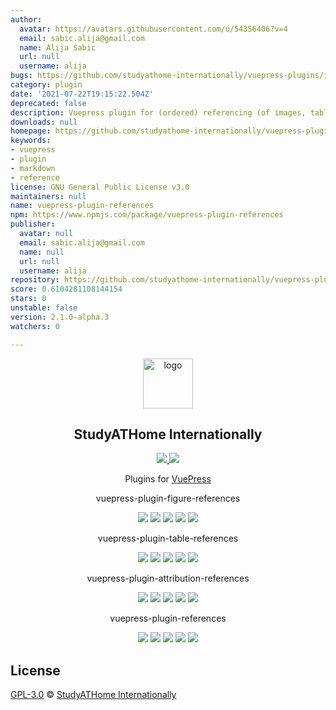 ```yaml
---
author:
  avatar: https://avatars.githubusercontent.com/u/54356406?v=4
  email: sabic.alija@gmail.com
  name: Alija Sabic
  url: null
  username: alija
bugs: https://github.com/studyathome-internationally/vuepress-plugins/issues
category: plugin
date: '2021-07-22T19:15:22.504Z'
deprecated: false
description: Vuepress plugin for (ordered) referencing (of images, tables, etc.).
downloads: null
homepage: https://github.com/studyathome-internationally/vuepress-plugins/tree/master/packages/vuepress-plugin-references
keywords:
- vuepress
- plugin
- markdown
- reference
license: GNU General Public License v3.0
maintainers: null
name: vuepress-plugin-references
npm: https://www.npmjs.com/package/vuepress-plugin-references
publisher:
  avatar: null
  email: sabic.alija@gmail.com
  name: null
  url: null
  username: alija
repository: https://github.com/studyathome-internationally/vuepress-plugins
score: 0.6104281108144154
stars: 0
unstable: false
version: 2.1.0-alpha.3
watchers: 0

---
```


<p align="center">
  <a href="https://hub.studyathome.technikum-wien.at/studyathome/about.html" target="_blank">
    <img width="80" src="https://hub.studyathome.technikum-wien.at/assets/img/logos/studyathome-noir.svg" alt="logo">
  </a>
</p>

<h2 align="center">
  StudyATHome Internationally
</h2>

<p align="center">

  <a href="https://github.com/studyathome-internationally/vuepress-plugins/commits" target="_blank">
    <img src="https://badgen.net/github/last-commit/studyathome-internationally/vuepress-plugins?icon=github">
  </a>
  
  <a href="https://github.com/studyathome-internationally/vuepress-plugins/blob/master/LICENSE" target="_blank">
    <img src="https://badgen.net/github/license/studyathome-internationally/vuepress-plugins">
  </a>
</p>

<p align="center">
  Plugins for <a href="https://github.com/vuejs/vuepress" target="_blank">VuePress</a>
</p>

<div>
  <p align="center">
    vuepress-plugin-figure-references
  </p>
  <p align="center">
    <img src="https://raw.githubusercontent.com/studyathome-internationally/vuepress-plugins/master/packages/vuepress-plugin-figure-references/coverage/badge-branches.svg">
    <img src="https://raw.githubusercontent.com/studyathome-internationally/vuepress-plugins/master/packages/vuepress-plugin-figure-references/coverage/badge-functions.svg">
    <img src="https://raw.githubusercontent.com/studyathome-internationally/vuepress-plugins/master/packages/vuepress-plugin-figure-references/coverage/badge-lines.svg">
    <img src="https://raw.githubusercontent.com/studyathome-internationally/vuepress-plugins/master/packages/vuepress-plugin-figure-references/coverage/badge-statements.svg">
    <a href="https://raw.githubusercontent.com/studyathome-internationally/vuepress-plugins/master/packages/vuepress-plugin-figure-references/LICENSE" target="_blank">
      <img src="https://badgen.net/github/license/studyathome-internationally/vuepress-plugins">
    </a>
  </p>
</div>

<div>
  <p align="center">
    vuepress-plugin-table-references
  </p>
  <p align="center">
    <img src="https://raw.githubusercontent.com/studyathome-internationally/vuepress-plugins/master/packages/vuepress-plugin-table-references/coverage/badge-branches.svg">
    <img src="https://raw.githubusercontent.com/studyathome-internationally/vuepress-plugins/master/packages/vuepress-plugin-table-references/coverage/badge-functions.svg">
    <img src="https://raw.githubusercontent.com/studyathome-internationally/vuepress-plugins/master/packages/vuepress-plugin-table-references/coverage/badge-lines.svg">
    <img src="https://raw.githubusercontent.com/studyathome-internationally/vuepress-plugins/master/packages/vuepress-plugin-table-references/coverage/badge-statements.svg">
    <a href="https://raw.githubusercontent.com/studyathome-internationally/vuepress-plugins/master/packages/vuepress-plugin-table-references/LICENSE" target="_blank">
      <img src="https://badgen.net/github/license/studyathome-internationally/vuepress-plugins">
    </a>
  </p>
</div>

<div>
  <p align="center">
    vuepress-plugin-attribution-references
  </p>
  <p align="center">
    <img src="https://raw.githubusercontent.com/studyathome-internationally/vuepress-plugins/master/packages/vuepress-plugin-attribution-references/coverage/badge-branches.svg">
    <img src="https://raw.githubusercontent.com/studyathome-internationally/vuepress-plugins/master/packages/vuepress-plugin-attribution-references/coverage/badge-functions.svg">
    <img src="https://raw.githubusercontent.com/studyathome-internationally/vuepress-plugins/master/packages/vuepress-plugin-attribution-references/coverage/badge-lines.svg">
    <img src="https://raw.githubusercontent.com/studyathome-internationally/vuepress-plugins/master/packages/vuepress-plugin-attribution-references/coverage/badge-statements.svg">
    <a href="https://raw.githubusercontent.com/studyathome-internationally/vuepress-plugins/master/packages/vuepress-plugin-attribution-references/LICENSE" target="_blank">
      <img src="https://badgen.net/github/license/studyathome-internationally/vuepress-plugins">
    </a>
  </p>
</div>

<div>
  <p align="center">
    vuepress-plugin-references
  </p>
  <p align="center">
    <img src="https://raw.githubusercontent.com/studyathome-internationally/vuepress-plugins/master/packages/vuepress-plugin-references/coverage/badge-branches.svg">
    <img src="https://raw.githubusercontent.com/studyathome-internationally/vuepress-plugins/master/packages/vuepress-plugin-references/coverage/badge-functions.svg">
    <img src="https://raw.githubusercontent.com/studyathome-internationally/vuepress-plugins/master/packages/vuepress-plugin-references/coverage/badge-lines.svg">
    <img src="https://raw.githubusercontent.com/studyathome-internationally/vuepress-plugins/master/packages/vuepress-plugin-references/coverage/badge-statements.svg">
    <a href="https://raw.githubusercontent.com/studyathome-internationally/vuepress-plugins/master/packages/vuepress-plugin-references/LICENSE" target="_blank">
      <img src="https://badgen.net/github/license/studyathome-internationally/vuepress-plugins">
    </a>
  </p>
</div>

## License

[GPL-3.0](https://github.com/studyathome-internationally/vuepress-plugins/blob/master/LICENSE) &copy; [StudyATHome Internationally](https://github.com/studyathome-internationally/)
